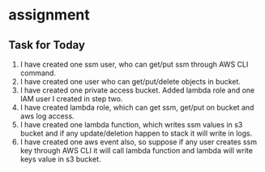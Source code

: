 # assignment
## Task for Today
1.	I have created one ssm user, who can get/put ssm through AWS CLI command.
2.	I have created one user who can get/put/delete objects in bucket.
3.	I have created one private access bucket. Added lambda role and one IAM user I created in step two.
4.	I have created lambda role, which can get ssm, get/put on bucket and aws log access.
5.	I have created one lambda function, which writes ssm values in s3 bucket and if any update/deletion happen to stack it will write in logs.
6.	I have created one aws event also, so suppose if any user creates ssm key through AWS CLI it will call lambda function and lambda will write keys value in s3 bucket.
